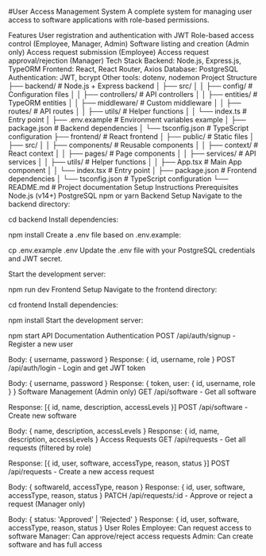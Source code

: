 #User Access Management System
A complete system for managing user access to software applications with role-based permissions.

Features
User registration and authentication with JWT
Role-based access control (Employee, Manager, Admin)
Software listing and creation (Admin only)
Access request submission (Employee)
Access request approval/rejection (Manager)
Tech Stack
Backend: Node.js, Express.js, TypeORM
Frontend: React, React Router, Axios
Database: PostgreSQL
Authentication: JWT, bcrypt
Other tools: dotenv, nodemon
Project Structure
├── backend/                 # Node.js + Express backend
│   ├── src/
│   │   ├── config/          # Configuration files
│   │   ├── controllers/     # API controllers
│   │   ├── entities/        # TypeORM entities
│   │   ├── middleware/      # Custom middleware
│   │   ├── routes/          # API routes
│   │   ├── utils/           # Helper functions
│   │   └── index.ts         # Entry point
│   ├── .env.example         # Environment variables example
│   ├── package.json         # Backend dependencies
│   └── tsconfig.json        # TypeScript configuration
├── frontend/                # React frontend
│   ├── public/              # Static files
│   ├── src/
│   │   ├── components/      # Reusable components
│   │   ├── context/         # React context
│   │   ├── pages/           # Page components
│   │   ├── services/        # API services
│   │   ├── utils/           # Helper functions
│   │   ├── App.tsx          # Main App component
│   │   └── index.tsx        # Entry point
│   ├── package.json         # Frontend dependencies
│   └── tsconfig.json        # TypeScript configuration
└── README.md                # Project documentation
Setup Instructions
Prerequisites
Node.js (v14+)
PostgreSQL
npm or yarn
Backend Setup
Navigate to the backend directory:

cd backend
Install dependencies:

npm install
Create a .env file based on .env.example:

cp .env.example .env
Update the .env file with your PostgreSQL credentials and JWT secret.

Start the development server:

npm run dev
Frontend Setup
Navigate to the frontend directory:

cd frontend
Install dependencies:

npm install
Start the development server:

npm start
API Documentation
Authentication
POST /api/auth/signup - Register a new user

Body: { username, password }
Response: { id, username, role }
POST /api/auth/login - Login and get JWT token

Body: { username, password }
Response: { token, user: { id, username, role } }
Software Management (Admin only)
GET /api/software - Get all software

Response: [{ id, name, description, accessLevels }]
POST /api/software - Create new software

Body: { name, description, accessLevels }
Response: { id, name, description, accessLevels }
Access Requests
GET /api/requests - Get all requests (filtered by role)

Response: [{ id, user, software, accessType, reason, status }]
POST /api/requests - Create a new access request

Body: { softwareId, accessType, reason }
Response: { id, user, software, accessType, reason, status }
PATCH /api/requests/:id - Approve or reject a request (Manager only)

Body: { status: 'Approved' | 'Rejected' }
Response: { id, user, software, accessType, reason, status }
User Roles
Employee: Can request access to software
Manager: Can approve/reject access requests
Admin: Can create software and has full access
